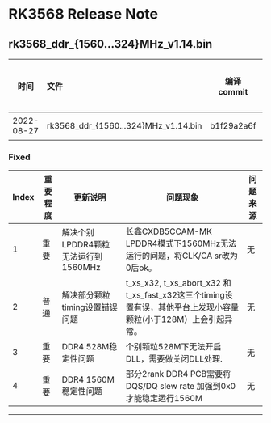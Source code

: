 # RK3568 Release Note

## rk3568_ddr_{1560...324}MHz_v1.14.bin

| 时间       | 文件                                 | 编译 commit | 重要程度 |
| ---------- | :----------------------------------- | ----------- | -------- |
| 2022-08-27 | rk3568_ddr_{1560...324}MHz_v1.14.bin | b1f29a2a6f  | 重要     |

### Fixed

| Index | 重要程度 | 更新说明                            | 问题现象                                                     | 问题来源 |
| ----- | -------- | ----------------------------------- | ------------------------------------------------------------ | -------- |
| 1     | 重要     | 解决个别LPDDR4颗粒无法运行到1560MHz | 长鑫CXDB5CCAM-MK LPDDR4模式下1560MHz无法运行的问题，将CLK/CA sr改为0后ok。 | 无       |
| 2     | 普通     | 解决部分颗粒timing设置错误问题      | t_xs_x32, t_xs_abort_x32 和t_xs_fast_x32这三个timing设置有误，其他平台上发现小容量颗粒(小于128M）上会引起异常。 | 无       |
| 3     | 重要     | DDR4 528M稳定性问题                 | 个别颗粒528M下无法开启DLL，需要做关闭DLL处理.                | 无       |
| 4     | 重要     | DDR4 1560M稳定性问题                | 部分2rank DDR4 PCB需要将DQS/DQ slew rate 加强到0x0才能稳定运行1560M | 无       |

------

